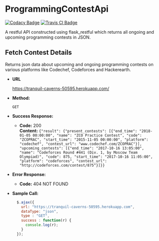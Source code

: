 # ProgrammingContestApi

[![Codacy Badge](https://api.codacy.com/project/badge/Grade/499937200761438582779f2a28b58166)](https://www.codacy.com/app/uzumaki-narut0/ProgrammingContestApi?utm_source=github.com&utm_medium=referral&utm_content=uzumaki-narut0/ProgrammingContestApi&utm_campaign=badger)
[![Travis CI Badge](https://travis-ci.org/uzumaki-narut0/ProgrammingContestApi.svg?branch=master)](https://travis-ci.org/uzumaki-narut0/ProgrammingContestApi)

A restful API constructed using flask_restful which returns all ongoing and upcoming programming contests in JSON.

**Fetch Contest Details**
----
  Returns json data about upcoming and ongoing programming contests on various platforms like Codechef, Codeforces and Hackerearth.

* **URL**

  https://tranquil-caverns-50595.herokuapp.com/

* **Method:**

  `GET`

* **Success Response:**

  * **Code:** 200 <br />
    **Content:** `{"result": {"present_contests": [{"end_time": "2018-01-05 00:00:00", "name": "ZCO Practice Contest", "code": "ZCOPRAC", "start_time": "2015-11-05 00:00:00", "platform": "codechef", "contest_url": "www.codechef.com/ZCOPRAC"}], "upcoming_contests": [{"end_time": "2017-10-16 13:05:00", "name": "Codeforces Round #441 (Div. 1, by Moscow Team Olympiad)", "code": 875, "start_time": "2017-10-16 11:05:00", "platform": "codeforces", "contest_url": "http://codeforces.com/contest/875"}]}}`
 
* **Error Response:**

  * **Code:** 404 NOT FOUND <br />
  
* **Sample Call:**

  ```javascript
    $.ajax({
      url: "https://tranquil-caverns-50595.herokuapp.com",
      dataType: "json",
      type : "GET",
      success : function(r) {
        console.log(r);
      }
    });
  ```
